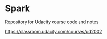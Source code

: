 # Spark

Repository for Udacity course code and notes

https://classroom.udacity.com/courses/ud2002
